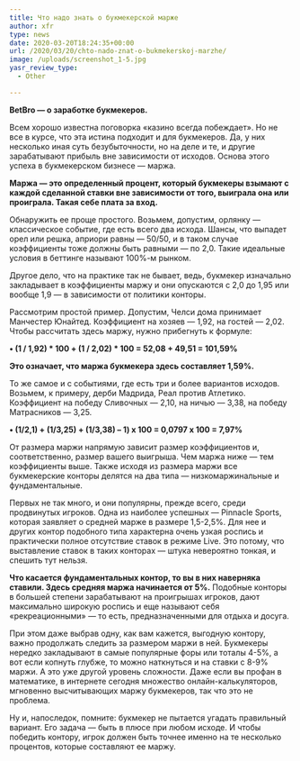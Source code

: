 ```yaml
---
title: Что надо знать о букмекерской марже
author: xfr
type: news
date: 2020-03-20T18:24:35+00:00
url: /2020/03/20/chto-nado-znat-o-bukmekerskoj-marzhe/
image: /uploads/screenshot_1-5.jpg
yasr_review_type:
  - Other

---
```

**BetBro &#8212; о заработке букмекеров.**

Всем хорошо известна поговорка «казино всегда побеждает». Но не все в курсе, что эта истина подходит и для букмекеров. Да, у них несколько иная суть безубыточности, но на деле и те, и другие зарабатывают прибыль вне зависимости от исходов. Основа этого успеха в букмекерском бизнесе &#8212; маржа.

**Маржа &#8212; это определенный процент, который букмекеры взымают с каждой сделанной ставки вне зависимости от того, выиграла она или проиграла. Такая себе плата за вход.**

Обнаружить ее проще простого. Возьмем, допустим, орлянку &#8212; классическое событие, где есть всего два исхода. Шансы, что выпадет орел или решка, априори равны &#8212; 50/50, и в таком случае коэффициенты тоже должны быть равными &#8212; по 2,0. Такие идеальные условия в беттинге называют 100%-м рынком.

Другое дело, что на практике так не бывает, ведь, букмекер изначально закладывает в коэффициенты маржу и они опускаются с 2,0 до 1,95 или вообще 1,9 &#8212; в зависимости от политики конторы.

Рассмотрим простой пример. Допустим, Челси дома принимает Манчестер Юнайтед. Коэффициент на хозяев &#8212; 1,92, на гостей &#8212; 2,02. Чтобы рассчитать здесь маржу, нужно прибегнуть к формуле:

**• (1 / 1,92) \* 100 + (1 / 2,02) \* 100 = 52,08 + 49,51 = 101,59%**

**Это означает, что маржа букмекера здесь составляет 1,59%.**

То же самое и с событиями, где есть три и более вариантов исходов. Возьмем, к примеру, дерби Мадрида, Реал против Атлетико. Коэффициент на победу Сливочных &#8212; 2,10, на ничью &#8212; 3,38, на победу Матрасников &#8212; 3,25.

**• (1/2,1) + (1/3,25) + (1/3,38) – 1) x 100 = 0,0797 x 100 = 7,97%**

От размера маржи напрямую зависит размер коэффициентов и, соответственно, размер вашего выигрыша. Чем маржа ниже &#8212; тем коэффициенты выше. Также исходя из размера маржи все букмекерские конторы делятся на два типа &#8212; низкомаржинальные и фундаментальные.

Первых не так много, и они популярны, прежде всего, среди продвинутых игроков. Одна из наиболее успешных &#8212; Pinnacle Sports, которая заявляет о средней марже в размере 1,5-2,5%. Для нее и других контор подобного типа характерна очень узкая роспись и практически полное отсутствие ставок в режиме Live. Это потому, что выставление ставок в таких конторах &#8212; штука невероятно тонкая, и спешить тут нельзя.

**Что касается фундаментальных контор, то вы в них наверняка ставили. Здесь средняя маржа начинается от 5%.** Подобные конторы в большей степени зарабатывают на проигрышах игроков, дают максимально широкую роспись и еще называют себя «рекреационными» &#8212; то есть, предназначенными для отдыха и досуга.

При этом даже выбрав одну, как вам кажется, выгодную контору, важно продолжать следить за размером маржи в ней. Букмекеры нередко закладывают в самые популярные форы или тоталы 4-5%, а вот если копнуть глубже, то можно наткнуться и на ставки с 8-9% маржи. А это уже другой уровень сложности. Даже если вы профан в математике, в интернете сегодня множество онлайн-калькуляторов, мгновенно высчитывающих маржу букмекеров, так что это не проблема.

Ну и, напоследок, помните: букмекер не пытается угадать правильный вариант. Его задача &#8212; быть в плюсе при любом исходе. И чтобы победить контору, игрок должен быть точнее именно на те несколько процентов, которые составляют ее маржу.